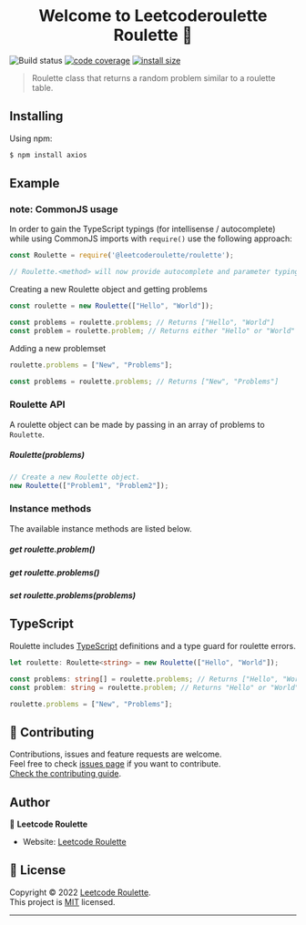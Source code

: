 <h1 align="center">Welcome to Leetcoderoulette Roulette 👋</h1>

![Build status](https://github.com/leetcode-roulette/roulette/actions/workflows/tests.yml/badge.svg)
[![code coverage](https://codecov.io/gh/leetcode-roulette/roulette)](https://codecov.io/gh/leetcode-roulette/roulette/branch/master/graph/badge.svg)
[![install size](https://packagephobia.com/badge?p=@leetcoderoulette/roulette)](https://packagephobia.com/result?p=@leetcoderoulette/roulette)

> Roulette class that returns a random problem similar to a roulette table.

## Installing

Using npm:

```bash
$ npm install axios
```

## Example

### note: CommonJS usage
In order to gain the TypeScript typings (for intellisense / autocomplete) while using CommonJS imports with `require()` use the following approach:

```js
const Roulette = require('@leetcoderoulette/roulette');

// Roulette.<method> will now provide autocomplete and parameter typings
```

Creating a new Roulette object and getting problems

```js
const roulette = new Roulette(["Hello", "World"]);

const problems = roulette.problems; // Returns ["Hello", "World"]
const problem = roulette.problem; // Returns either "Hello" or "World"
```

Adding a new problemset

```js
roulette.problems = ["New", "Problems"];

const problems = roulette.problems; // Returns ["New", "Problems"]
```

### Roulette API
A roulette object can be made by passing in an array of problems to `Roulette`.

##### Roulette(problems)

```js
// Create a new Roulette object.
new Roulette(["Problem1", "Problem2"]);
```

### Instance methods

The available instance methods are listed below.

##### get roulette.problem()
##### get roulette.problems()
##### set roulette.problems(problems)

## TypeScript

Roulette includes [TypeScript](https://typescriptlang.org) definitions and a type guard for roulette errors.

```typescript
let roulette: Roulette<string> = new Roulette(["Hello", "World"]);

const problems: string[] = roulette.problems; // Returns ["Hello", "World"]
const problem: string = roulette.problem; // Returns "Hello" or "World"

roulette.problems = ["New", "Problems"];
```

## 🤝 Contributing

Contributions, issues and feature requests are welcome.<br />
Feel free to check [issues page](https://github.com/leetcode-roulette/leetcode/issues) if you want to contribute.<br />
[Check the contributing guide](./CONTRIBUTING.md).<br />

## Author

👤 **Leetcode Roulette**

- Website: [Leetcode Roulette](https://leetcoderoulette.com)

## 📝 License

Copyright © 2022 [Leetcode Roulette](https://github.com/leetcode-roulette).<br />
This project is [MIT](https://github.com/leetcode-roulette/roulette/blob/master/LICENSE) licensed.

---